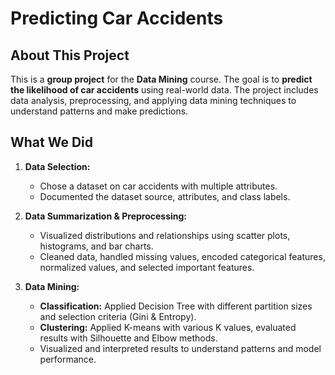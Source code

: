 # Predicting Car Accidents

## About This Project
This is a **group project** for the **Data Mining** course. The goal is to **predict the likelihood of car accidents** using real-world data. The project includes data analysis, preprocessing, and applying data mining techniques to understand patterns and make predictions.

## What We Did
1. **Data Selection:**  
   - Chose a dataset on car accidents with multiple attributes.  
   - Documented the dataset source, attributes, and class labels.

2. **Data Summarization & Preprocessing:**  
   - Visualized distributions and relationships using scatter plots, histograms, and bar charts.  
   - Cleaned data, handled missing values, encoded categorical features, normalized values, and selected important features.

3. **Data Mining:**  
   - **Classification:** Applied Decision Tree with different partition sizes and selection criteria (Gini & Entropy).  
   - **Clustering:** Applied K-means with various K values, evaluated results with Silhouette and Elbow methods.  
   - Visualized and interpreted results to understand patterns and model performance.
